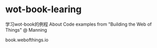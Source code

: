 # wot-book-learing
学习wot-book的例程
About
Code examples from "Building the Web of Things" @ Manning

book.webofthings.io
